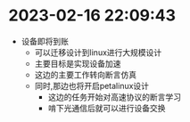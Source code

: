 # 2023-02-16 22:09:43
* 设备即将到账
    * 可以迁移设计到linux进行大规模设计
    * 主要目标是实现设备加速
    * 这边的主要工作转向断言仿真
    * 同时,那边也将开启petalinux设计
        * 这边的任务开始对高速协议的断言学习
        * 啃下光通信后就可以进行设备交换